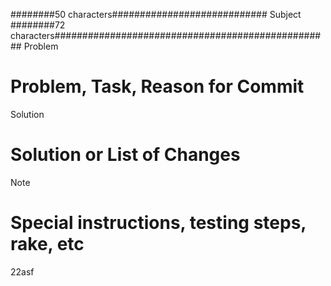 ########50 characters############################
Subject
########72 characters##################################################
Problem
# Problem, Task, Reason for Commit
Solution
# Solution or List of Changes
Note
# Special instructions, testing steps, rake, etc
22asf